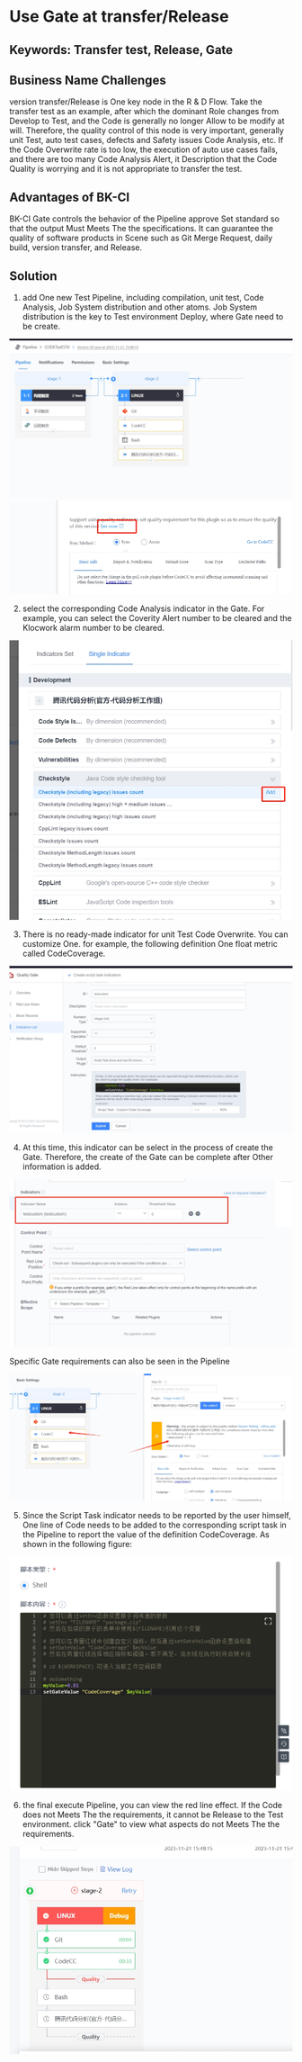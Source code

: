 # Use Gate at transfer/Release 

 ## Keywords: Transfer test, Release, Gate 

 ## Business Name Challenges 

 version transfer/Release is One key node in the R & D Flow.  Take the transfer test as an example, after which the dominant Role changes from Develop to Test, and the Code is generally no longer Allow to be modify at will.  Therefore, the quality control of this node is very important, generally unit Test, auto test cases, defects and Safety issues Code Analysis, etc.  If the Code Overwrite rate is too low, the execution of auto use cases fails, and there are too many Code Analysis Alert, it Description that the Code Quality is worrying and it is not appropriate to transfer the test. 

 ## Advantages of BK-CI 

 BK-CI Gate controls the behavior of the Pipeline approve Set standard so that the output Must Meets The the specifications.  It can guarantee the quality of software products in Scene such as Git Merge Request, daily build, version transfer, and Release. 

 ## Solution 

 1. add One new Test Pipeline, including compilation, unit test, Code Analysis, Job System distribution and other atoms.  Job System distribution is the key to Test environment Deploy, where Gate need to be create. 


 ![&#x56FE;1](../../../assets/scene-release-quality-redline-a.png) 
 ![&#x56FE;1](../../../assets/scene-release-quality-redline-b.png) 

 2. select the corresponding Code Analysis indicator in the Gate. For example, you can select the Coverity Alert number to be cleared and the Klocwork alarm number to be cleared. 


 ![&#x56FE;1](../../../assets/scene-release-quality-redline-c.png) 


 3. There is no ready-made indicator for unit Test Code Overwrite. You can customize One.  for example, the following definition One float metric called CodeCoverage. 

 ![&#x56FE;1](../../../assets/scene-release-quality-redline-d.png) 

 4. At this time, this indicator can be select in the process of create the Gate.  Therefore, the create of the Gate can be complete after Other information is added. 

 ![&#x56FE;1](../../../assets/scene-release-quality-redline-e.png) 

 Specific Gate requirements can also be seen in the Pipeline 

 ![&#x56FE;1](../../../assets/scene-release-quality-redline-f.png) 

 5. Since the Script Task indicator needs to be reported by the user himself, One line of Code needs to be added to the corresponding script task in the Pipeline to report the value of the definition CodeCoverage.  As shown in the following figure: 

 ![&#x56FE;1](../../../assets/scene-release-quality-redline-g.png) 

 6. the final execute Pipeline, you can view the red line effect.  If the Code does not Meets The the requirements, it cannot be Release to the Test environment.  click "Gate" to view what aspects do not Meets The the requirements. 

 ![&#x56FE;1](../../../assets/scene-release-quality-redline-h.png) 